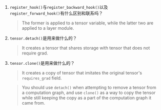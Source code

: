 1. `register_hook()`与`register_backward_hook()`以及`register_forward_hook()`有什么区别和联系吗？
   > The former is applied to a tensor variable, while the latter two are applied to a layer module.

2. `tensor.detach()`是用来做什么的？
   > It creates a tensor that shares storage with tensor that does not require grad. 

3. `tensor.clone()`是用来做什么的？
   > It creates a copy of tensor that imitates the original tensor's `requires_grad` field. 

   > You should use `detach()` when attempting to remove a tensor from a computation graph, and use `clone()` as a way to copy the tensor while still keeping the copy as a part of the computation graph it came from.

